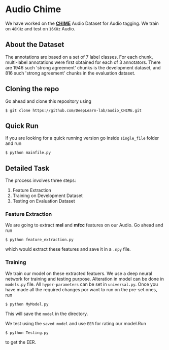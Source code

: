 # Audio Chime
We have worked on the **[CHIME](http://www.cs.tut.fi/sgn/arg/dcase2016/task-audio-tagging)** Audio Dataset for Audio tagging. We train on `48KHz` and test on `16KHz` Audio.

## About the Dataset
The annotations are based on a set of 7 label classes. For each chunk, multi-label annotations were first obtained for each of 3 annotators. There are 1946 such 'strong agreement' chunks is the development dataset, and 816 such 'strong agreement' chunks in the evaluation dataset.

## Cloning the repo
Go ahead and clone this repository using
```
$ git clone https://github.com/DeepLearn-lab/audio_CHIME.git
``` 

## Quick Run
If you are looking for a quick running version go inside `single_file` folder and run
```
$ python mainfile.py
```

## Detailed Task
The process involves three steps:
1. Feature Extraction
2. Training on Development Dataset
3. Testing on Evaluation Dataset

### Feature Extraction

We are going to extract **mel** and **mfcc** features on our Audio. Go ahead and run 
```
$ python feature_extraction.py
```
which would extract these features and save it in a `.npy` file.

### Training

We train our model on these extracted featuers. We use a deep neural network for training and testing purpose. Alteration in model can be done in `models.py` file.
All `hyper-parameters` can be set in `universal.py`. Once you have made all the required changes por want to run on the pre-set ones, run 
```
$ python MyModel.py 
```

This will save the `model` in the directory.

We test using the `saved model` and use `EER` for rating our model.Run 
```
$ python Testing.py
```

to get the EER.
